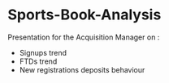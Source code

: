 # Sports-Book-Analysis

Presentation for the Acquisition Manager on :
- Signups trend
- FTDs trend
- New registrations deposits behaviour

